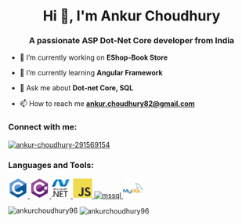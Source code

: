 <h1 align="center">Hi 👋, I'm Ankur Choudhury</h1>
<h3 align="center">A passionate ASP Dot-Net Core developer from India</h3>

- 🔭 I’m currently working on **EShop-Book Store**

- 🌱 I’m currently learning **Angular Framework**

- 💬 Ask me about **Dot-net Core, SQL**

- 📫 How to reach me **ankur.choudhury82@gmail.com**

<h3 align="left">Connect with me:</h3>
<p align="left">
<a href="https://linkedin.com/in/ankur-choudhury-291569154" target="blank"><img align="center" src="https://raw.githubusercontent.com/rahuldkjain/github-profile-readme-generator/master/src/images/icons/Social/linked-in-alt.svg" alt="ankur-choudhury-291569154" height="30" width="40" /></a>
</p>

<h3 align="left">Languages and Tools:</h3>
<p align="left"> <a href="https://www.cprogramming.com/" target="_blank" rel="noreferrer"> <img src="https://raw.githubusercontent.com/devicons/devicon/master/icons/c/c-original.svg" alt="c" width="40" height="40"/> </a> <a href="https://www.w3schools.com/cs/" target="_blank" rel="noreferrer"> <img src="https://raw.githubusercontent.com/devicons/devicon/master/icons/csharp/csharp-original.svg" alt="csharp" width="40" height="40"/> </a> <a href="https://dotnet.microsoft.com/" target="_blank" rel="noreferrer"> <img src="https://raw.githubusercontent.com/devicons/devicon/master/icons/dot-net/dot-net-original-wordmark.svg" alt="dotnet" width="40" height="40"/> </a> <a href="https://developer.mozilla.org/en-US/docs/Web/JavaScript" target="_blank" rel="noreferrer"> <img src="https://raw.githubusercontent.com/devicons/devicon/master/icons/javascript/javascript-original.svg" alt="javascript" width="40" height="40"/> </a> <a href="https://www.microsoft.com/en-us/sql-server" target="_blank" rel="noreferrer"> <img src="https://www.svgrepo.com/show/303229/microsoft-sql-server-logo.svg" alt="mssql" width="40" height="40"/> </a> <a href="https://www.mysql.com/" target="_blank" rel="noreferrer"> <img src="https://raw.githubusercontent.com/devicons/devicon/master/icons/mysql/mysql-original-wordmark.svg" alt="mysql" width="40" height="40"/> </a> </p>

<p><img align="left" src="https://github-readme-stats.vercel.app/api/top-langs?username=ankurchoudhury96&show_icons=true&locale=en&layout=compact" alt="ankurchoudhury96" /></p>

<p>&nbsp;<img align="center" src="https://github-readme-stats.vercel.app/api?username=ankurchoudhury96&show_icons=true&locale=en" alt="ankurchoudhury96" /></p>


<!---
Ankurchoudhury96/Ankurchoudhury96 is a ✨ special ✨ repository because its `README.md` (this file) appears on your GitHub profile.
You can click the Preview link to take a look at your changes.
--->
